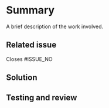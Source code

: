 <!--
  **PR title**

  - [PROJECT_CODE]-[ISSUE_NO]: Brief description
-->

# Summary

A brief description of the work involved.

## Related issue

Closes #ISSUE_NO

<!--
  Every pull request should have a related issue.
  If one doesn't exist, create one here:
  <Link to your repo>
-->

## Solution

<!--
A summary of the solution this PR offers.

It can be helpful if we understand:
1. What the solution is,
2. Why this approach was chosen,
3. How you implemented the change, and
4. Possible limitations of this approach and alternate solution paths.
-->

## Testing and review

<!--
How to test this work.

1. Describe the tests that you ran to verify your changes
2. Provide instructions to reproduce
3. Clarify the type of feedback you are looking for
-->

<!--
## Dependencies

Dependency updates (if any, uncomment this section).

| Dependency                   | Old      | New     |
| :--------------------------- | :------- | :------ |
| [Updated dependency example] | [1.0.0]  | [1.0.1] |
| [New dependency example]     | --       | [3.0.1] |
| [Removed dependency example] | [2.10.2] | --      |
-->
